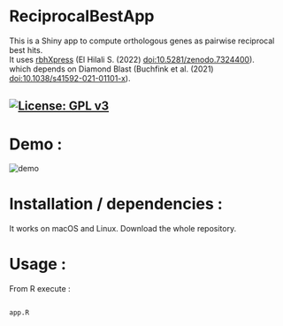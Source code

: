 # ReciprocalBestApp

This is a Shiny app to compute orthologous genes as pairwise reciprocal best hits.   
It uses [rbhXpress](https://github.com/SamiLhll/rbhXpress) (El Hilali S. (2022) <doi:10.5281/zenodo.7324400>).   
which depends on Diamond Blast (Buchfink et al. (2021) <doi:10.1038/s41592-021-01101-x>).

[![License: GPL v3](https://img.shields.io/badge/License-GPLv3-blue.svg)](https://www.gnu.org/licenses/gpl-3.0)
-----------------------------------------------------------------------  

# Demo :

![demo](https://s3.gifyu.com/images/video-to-gif-converter86d4a9b0c31d7043.gif)

# Installation / dependencies :

It works on macOS and Linux. Download the whole repository.

# Usage :

From R execute :

```{r}

app.R

```
